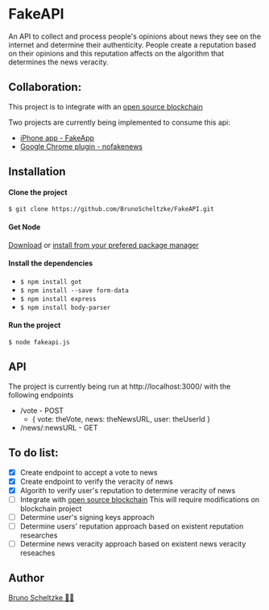 # FakeAPI

<Being developed>

An API to collect and process people's opinions about news they see on the internet and determine their authenticity.
People create a reputation based on their opinions and this reputation affects on the algorithm that determines the news veracity.

## Collaboration: 
This project is to integrate with an [open source blockchain](https://github.com/regio/r2ac)

Two projects are currently being implemented to consume this api:
- [iPhone app - FakeApp](https://github.com/BrunoScheltzke/FakeApp)
- [Google Chrome plugin - nofakenews](https://github.com/brunohlippert/nofakenews)

## Installation
#### Clone the project
`$ git clone https://github.com/BrunoScheltzke/FakeAPI.git`

#### Get Node
[Download](https://nodejs.org/en/) or [install from your prefered package manager](https://nodejs.org/en/download/package-manager/)

#### Install the dependencies
* `$ npm install got`
* `$ npm install --save form-data`
* `$ npm install express`
* `$ npm install body-parser`

#### Run the project
`$ node fakeapi.js`

## API
The project is currently being run at http://localhost:3000/ with the following endpoints
* /vote - POST
  * { vote: theVote,
      news: theNewsURL,
      user: theUserId }
* /news/:newsURL - GET

## To do list:
- [x] Create endpoint to accept a vote to news
- [x] Create endpoint to verify the veracity of news
- [x] Algorith to verify user's reputation to determine veracity of news
- [ ] Integrate with [open source blockchain](https://github.com/regio/r2ac) This will require modifications on blockchain project
- [ ] Determine user's signing keys approach
- [ ] Determine users' reputation approach based on existent reputation researches
- [ ] Determine news veracity approach based on existent news veracity reseaches

## Author
[Bruno Scheltzke 🙋‍♂️](https://www.linkedin.com/in/brunoscheltzke/)
